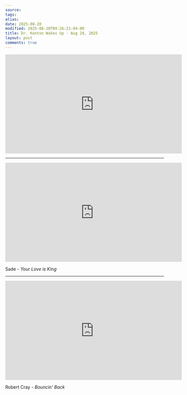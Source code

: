 ```yaml
---
source:
tags:
alias:
date: 2025-08-20
modified: 2025-08-20T09:26:21-04:00
title: Dr. Kenton Wakes Up - Aug 20, 2025
layout: post
comments: true
---
```


  

<iframe width="560" height="315" src="https://www.youtube.com/embed/I1AS5kDZVME" title="YouTube video player" frameborder="0" allow="accelerometer; autoplay; clipboard-write; encrypted-media; gyroscope; picture-in-picture; web-share" allowfullscreen></iframe>

<!-- <img src="{{site.baseurl}}/images/[REPLACE]" width="560"> -->




---

<iframe width="560" height="315" src="https://www.youtube.com/embed/-7ZVcBezl6s?si=-Z_2ZCFC4SESnJvv" title="YouTube video player" frameborder="0" allow="accelerometer; autoplay; clipboard-write; encrypted-media; gyroscope; picture-in-picture; web-share" referrerpolicy="strict-origin-when-cross-origin" allowfullscreen></iframe>



Sade - *Your Love is King*

---

<iframe width="560" height="315" src="https://www.youtube.com/embed/acAitGW-04w?si=zaJEbv09pWnWZ9Dz" title="YouTube video player" frameborder="0" allow="accelerometer; autoplay; clipboard-write; encrypted-media; gyroscope; picture-in-picture; web-share" referrerpolicy="strict-origin-when-cross-origin" allowfullscreen></iframe>




Robert Cray - *Bouncin' Back*